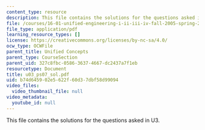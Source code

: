 ```yaml
---
content_type: resource
description: This file contains the solutions for the questions asked in U3.
file: /courses/16-01-unified-engineering-i-ii-iii-iv-fall-2005-spring-2006/b74d645902e5622f60d37dbf58d99094_u03_ps07_sol.pdf
file_type: application/pdf
learning_resource_types: []
license: https://creativecommons.org/licenses/by-nc-sa/4.0/
ocw_type: OCWFile
parent_title: Unified Concepts
parent_type: CourseSection
parent_uid: 327c8fbc-0586-3637-4667-dc2437a7f1eb
resourcetype: Document
title: u03_ps07_sol.pdf
uid: b74d6459-02e5-622f-60d3-7dbf58d99094
video_files:
  video_thumbnail_file: null
video_metadata:
  youtube_id: null
---
```

This file contains the solutions for the questions asked in U3.